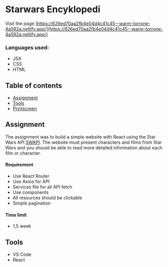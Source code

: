 # Starwars Encyklopedi

Visit the page [https://626ed70aa2fb4e04d4c41c45--warm-torrone-4a592a.netlify.app/](https://626ed70aa2fb4e04d4c41c45--warm-torrone-4a592a.netlify.app/)

### Languages used:

- JSX
- CSS
- HTML

## Table of contents

- [Assignment](#assignment)
- [Tools](#tools)
- [Printscreen](#printscreen)

## Assignment

The assignment was to build a simple website with React using the Star Wars API [SWAPI](https://swapi.dev/). The website must present characters and films from Star Wars and you should be able to read more detailed information about each film or character. 

#### Requirement

- Use React Router
- Use Axios for API
- Services file for all API fetch
- Use components
- All resources should be clickable
- Simple pagination

#### Time limit

- 1,5 week

## Tools

- VS Code
- React
